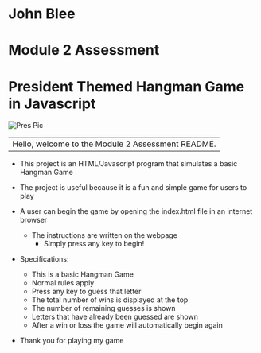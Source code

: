 # John Blee
# Module 2 Assessment
# President Themed Hangman Game in Javascript

![Pres Pic](http://media-2.web.britannica.com/eb-media/95/4995-004-45F5BF39.jpg)

<table>
	<tr>
		<td>Hello, welcome to the Module 2 Assessment README.</td>
	<tr>
</table>

*	This project is an HTML/Javascript program that simulates a basic Hangman Game
*	The project is useful because it is a fun and simple game for users to play
*	A user can begin the game by opening the index.html file in an internet browser
	*	The instructions are written on the webpage
		*	Simply press any key to begin!
*	Specifications:
	*	This is a basic Hangman Game
	*	Normal rules apply
	*	Press any key to guess that letter
	*	The total number of wins is displayed at the top
	*	The number of remaining guesses is shown
	*	Letters that have already been guessed are shown
	*	After a win or loss the game will automatically begin again
	
*	Thank you for playing my game
